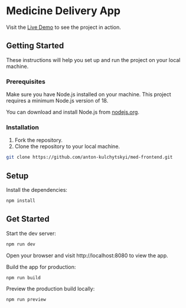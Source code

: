 # Medicine Delivery App

Visit the [Live Demo](https://med-delivery-app.netlify.app/) to see the project in action.

## Getting Started

These instructions will help you set up and run the project on your local machine.

### Prerequisites

Make sure you have Node.js installed on your machine. This project requires a minimum Node.js version of 18.

You can download and install Node.js from [nodejs.org](https://nodejs.org/).

### Installation

1. Fork the repository.
2. Clone the repository to your local machine.

```bash
git clone https://github.com/anton-kulchytskyi/med-frontend.git
```

## Setup

Install the dependencies:

```bash
npm install
```

## Get Started

Start the dev server:

```bash
npm run dev
```

Open your browser and visit http://localhost:8080 to view the app.

Build the app for production:

```bash
npm run build
```

Preview the production build locally:

```bash
npm run preview
```
